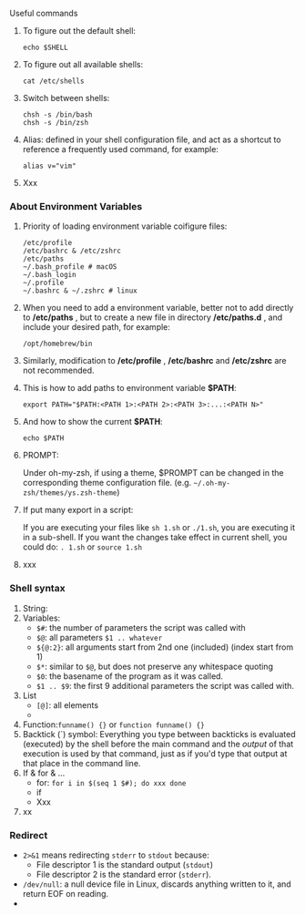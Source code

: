 Useful commands

1. To figure out the default shell:

   ```shell
   echo $SHELL
   ```


2. To figure out all available shells:

   ```shell
   cat /etc/shells
   ```


3. Switch between shells:

   ```shell
   chsh -s /bin/bash
   chsh -s /bin/zsh
   ```


4. Alias: defined in your shell configuration file, and act as a shortcut to reference a frequently used command, for example:

   ```shell
   alias v="vim"
   ```


5. Xxx



### About Environment Variables

1. Priority of loading environment variable coifigure files:

   ```shell
   /etc/profile
   /etc/bashrc & /etc/zshrc
   /etc/paths 
   ~/.bash_profile # macOS
   ~/.bash_login 
   ~/.profile 
   ~/.bashrc & ~/.zshrc # linux
   ```


2. When you need to add a environment variable, better not to add directly to **/etc/paths** , but to create a new file in directory **/etc/paths.d** , and include your desired path, for example:

   ```shell
   /opt/homebrew/bin
   ```


3. Similarly, modification to **/etc/profile** , **/etc/bashrc** and **/etc/zshrc** are not recommended.

4. This is how to add paths to environment variable **$PATH**:

   ```shell
   export PATH="$PATH:<PATH 1>:<PATH 2>:<PATH 3>:...:<PATH N>"
   ```


5. And how to show the current **$PATH**:

   ```shell
   echo $PATH
   ```


6. PROMPT:

   Under oh-my-zsh, if using a theme, $PROMPT can be changed in the corresponding theme configuration file. (e.g. `~/.oh-my-zsh/themes/ys.zsh-theme`)

7. If put many export in a script:

   If you are executing your files like `sh 1.sh` or `./1.sh`, you are executing it in a sub-shell. If you want the changes take effect in current shell, you could do: `. 1.sh` or `source 1.sh`

8. xxx



### Shell syntax

1. String:
2. Variables:
   - `$#`: the number of parameters the script was called with
   - `$@`: all parameters `$1 .. whatever`
   - `${@:2}`: all arguments start from 2nd one (included) (index start from 1) 
   - `$*`: similar to `$@`, but does not preserve any whitespace quoting
   - `$0`: the basename of the program as it was called.
   - `$1 .. $9`: the first 9 additional parameters the script was called with.
3. List
   - `[@]`: all elements
   - ​
4. Function:`funname() {}` or `function funname() {}`
5. Backtick (`) symbol: Everything you type between backticks is evaluated (executed) by the shell before the main command and the *output* of that execution is used by that command, just as if you'd type that output at that place in the command line.
6. If & for & ...
   - for: `for i in $(seq 1 $#); do xxx done`
   - if
   - Xxx
7. xx



### Redirect

- `2>&1` means redirecting `stderr` to `stdout` because:
  - File descriptor 1 is the standard output (`stdout`)
  - File descriptor 2 is the standard error (`stderr`).
- `/dev/null`: a null device file in Linux, discards anything written to it, and return EOF on reading.
- ​